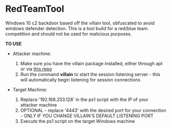 # RedTeamTool
Windows 10 c2 backdoor based off the villain tool, obfuscated to avoid windows defender detection. This is a tool build for a red/blue team competition and should not be used for malicious purposes.

**TO USE**
- Attacker machine:
  1. Make sure you have the villain package installed, either through apt or via [this repo]([url](https://github.com/t3l3machus/Villain)https://github.com/t3l3machus/Villain)
  2. Run the command **villain** to start the session listening server - this will automatically begin listening for session connections

- Target Machine:
  1. Replace '192.168.253.128' in the ps1 script with the IP of your attacker machine
  2. OPTIONAL - replace '4443' with the desired port for your connection - ONLY IF YOU CHANGE VILLAIN'S DEFAULT LISTENING PORT
  3. Execute the ps1 script on the target Windows machine
